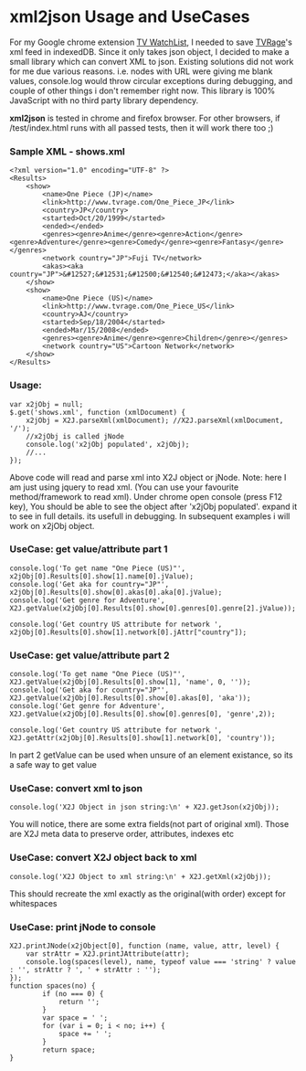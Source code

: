 # xml2json Usage and UseCases #
For my Google chrome extension [TV WatchList](https://chrome.google.com/webstore/detail/tv-watchlist/mkjcjbkackpifmmpmhjfojjindefnffk), I needed to save [TVRage](http://www.tvrage.com/)'s xml feed in indexedDB. Since it only takes json object, I decided to make a small library which can convert XML to json. Existing solutions did not work for me due various reasons. i.e. nodes with URL were giving me blank values, console.log would throw circular exceptions during debugging, and couple of other things i don't remember right now. This library is 100% JavaScript with no third party library dependency. 

**xml2json** is tested in chrome and firefox browser. For other browsers, if /test/index.html runs with all passed tests, then it will work there too ;)

### Sample XML - shows.xml ###

	<?xml version="1.0" encoding="UTF-8" ?>
	<Results>
	    <show>
	        <name>One Piece (JP)</name>
	        <link>http://www.tvrage.com/One_Piece_JP</link>
	        <country>JP</country>
	        <started>Oct/20/1999</started>
	        <ended></ended>
	        <genres><genre>Anime</genre><genre>Action</genre><genre>Adventure</genre><genre>Comedy</genre><genre>Fantasy</genre></genres>
	        <network country="JP">Fuji TV</network>
	        <akas><aka country="JP">&#12527;&#12531;&#12500;&#12540;&#12473;</aka></akas>
	    </show>
	    <show>
	        <name>One Piece (US)</name>
	        <link>http://www.tvrage.com/One_Piece_US</link>
	        <country>AJ</country>
	        <started>Sep/18/2004</started>
	        <ended>Mar/15/2008</ended>
	        <genres><genre>Anime</genre><genre>Children</genre></genres>
	        <network country="US">Cartoon Network</network>
	    </show>
	</Results>

### Usage: ###

    var x2jObj = null;
    $.get('shows.xml', function (xmlDocument) {
        x2jObj = X2J.parseXml(xmlDocument); //X2J.parseXml(xmlDocument, '/');         
        //x2jObj is called jNode   
        console.log('x2jObj populated', x2jObj);
        //...
    });

Above code will read and parse xml into X2J object or jNode. Note: here I am just using jquery to read xml. (You can use your favourite method/framework to read xml). Under chrome open console (press F12 key), You should be able to see the object after 'x2jObj populated'. expand it to see in full details. its usefull in debugging. In subsequent examples i will work on x2jObj object.

### UseCase: get value/attribute part 1 ###

    console.log('To get name "One Piece (US)"', x2jObj[0].Results[0].show[1].name[0].jValue);
    console.log('Get aka for country="JP"', x2jObj[0].Results[0].show[0].akas[0].aka[0].jValue);
    console.log('Get genre for Adventure', X2J.getValue(x2jObj[0].Results[0].show[0].genres[0].genre[2].jValue));

    console.log('Get country US attribute for network ', x2jObj[0].Results[0].show[1].network[0].jAttr["country"]);
### UseCase: get value/attribute part 2 ###

    console.log('To get name "One Piece (US)"', X2J.getValue(x2jObj[0].Results[0].show[1], 'name', 0, ''));
    console.log('Get aka for country="JP"', X2J.getValue(x2jObj[0].Results[0].show[0].akas[0], 'aka'));
    console.log('Get genre for Adventure', X2J.getValue(x2jObj[0].Results[0].show[0].genres[0], 'genre',2));

    console.log('Get country US attribute for network ', X2J.getAttr(x2jObj[0].Results[0].show[1].network[0], 'country'));
In part 2 getValue can be used when unsure of an element existance, so its a safe way to get value

### UseCase: convert xml to json ###

    console.log('X2J Object in json string:\n' + X2J.getJson(x2jObj));
You will notice, there are some extra fields(not part of original xml). Those are X2J meta data to preserve order, attributes, indexes etc

### UseCase: convert X2J object back to xml ###

    console.log('X2J Object to xml string:\n' + X2J.getXml(x2jObj));
This should recreate the xml exactly as the original(with order) except for whitespaces

### UseCase: print jNode to console ###

    X2J.printJNode(x2jObject[0], function (name, value, attr, level) {
        var strAttr = X2J.printJAttribute(attr);
        console.log(spaces(level), name, typeof value === 'string' ? value : '', strAttr ? ', ' + strAttr : '');
    });
    function spaces(no) {
            if (no === 0) {
                return '';
            }
            var space = ' ';
            for (var i = 0; i < no; i++) {
                space += ' ';
            }
            return space;
    }